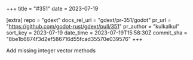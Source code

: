 +++
title = "#351"
date = 2023-07-19

[extra]
repo = "gdext"
docs_rel_url = "gdext/pr-351/godot"
pr_url = "https://github.com/godot-rust/gdext/pull/351"
pr_author = "kulkalkul"
sort_key = 2023-07-19
date_time = 2023-07-19T15:58:30Z
commit_sha = "8be1b6874f3d2ef586716d55fcad35570e039576"
+++

Add missing integer vector methods
